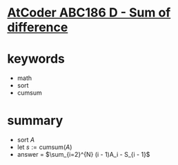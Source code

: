 # [AtCoder ABC186 D - Sum of difference](https://atcoder.jp/contests/abc186/tasks/abc186_d)


# keywords 
- math 
- sort 
- cumsum



# summary 
- sort $A$
- let $s := \text{cumsum}(A)$
- answer = $\sum_{i=2}^{N} (i - 1)A_i - S_{i - 1}$